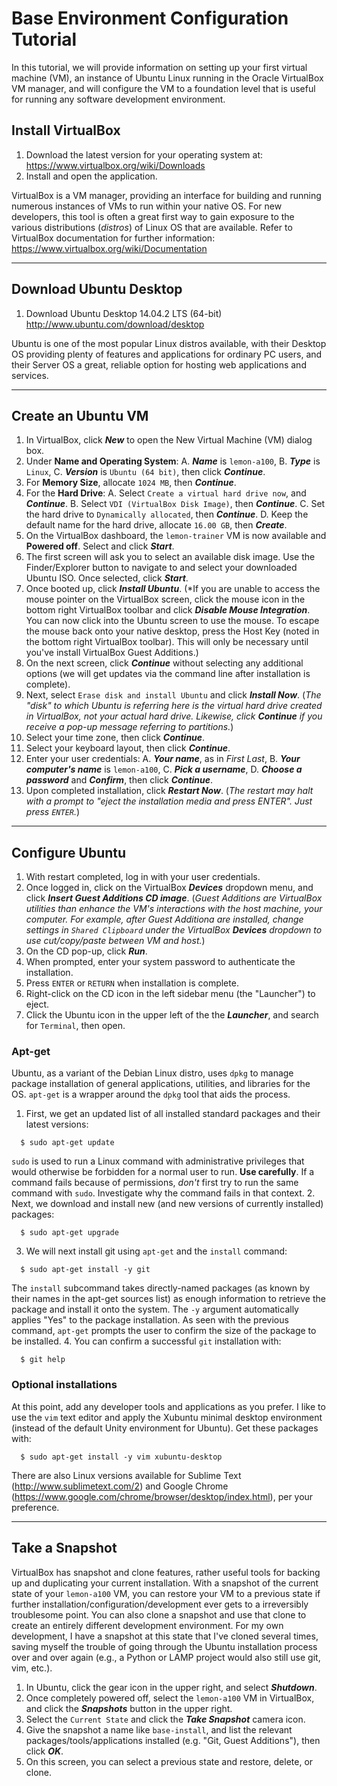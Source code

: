 # Base Environment Configuration Tutorial
In this tutorial, we will provide information on setting up your first virtual machine (VM), an instance of Ubuntu Linux running in the Oracle VirtualBox VM manager, and will configure the VM to a foundation level that is useful for running any software development environment.

## Install VirtualBox

1. Download the latest version for your operating system at:
  https://www.virtualbox.org/wiki/Downloads
2. Install and open the application.

VirtualBox is a VM manager, providing an interface for building and running numerous instances of VMs to run within your native OS. For new developers, this tool is often a great first way to gain exposure to the various distributions (*distros*) of Linux OS that are available. Refer to VirtualBox documentation for further information:
https://www.virtualbox.org/wiki/Documentation

---

## Download Ubuntu Desktop

1. Download Ubuntu Desktop 14.04.2 LTS (64-bit)
  http://www.ubuntu.com/download/desktop

Ubuntu is one of the most popular Linux distros available, with their Desktop OS providing plenty of features and applications for ordinary PC users, and their Server OS a great, reliable option for hosting web applications and services.

---

## Create an Ubuntu VM

1. In VirtualBox, click ***New*** to open the New Virtual Machine (VM) dialog box.
2. Under **Name and Operating System**:
  A. ***Name*** is ```lemon-a100```,
  B. ***Type*** is ```Linux```,
  C. ***Version*** is ```Ubuntu (64 bit)```,
  then click ***Continue***.
3. For **Memory Size**, allocate ```1024 MB```, then ***Continue***.
4. For the **Hard Drive**:
  A. Select ```Create a virtual hard drive now```, and ***Continue***.
  B. Select ```VDI (VirtualBox Disk Image)```, then ***Continue***.
  C. Set the hard drive to ```Dynamically allocated```, then ***Continue***.
  D. Keep the default name for the hard drive, allocate ```16.00 GB```, then ***Create***.
5. On the VirtualBox dashboard, the ```lemon-trainer``` VM is now available and **Powered off**. Select and click ***Start***.
6. The first screen will ask you to select an available disk image. Use the Finder/Explorer button to navigate to and select your downloaded Ubuntu ISO. Once selected, click ***Start***.
7. Once booted up, click ***Install Ubuntu***.
  (*If you are unable to access the mouse pointer on the VirtualBox screen, click the mouse icon in the bottom right VirtualBox toolbar and click ***Disable Mouse Integration***. You can now click into the Ubuntu screen to use the mouse. To escape the mouse back onto your native desktop, press the Host Key (noted in the bottom right VirtualBox toolbar). This will only be necessary until you've install VirtualBox Guest Additions.)
8. On the next screen, click ***Continue*** without selecting any additional options (we will get updates via the command line after installation is complete).
9. Next, select ```Erase disk and install Ubuntu``` and click ***Install Now***. (*The "disk" to which Ubuntu is referring here is the virtual hard drive created in VirtualBox, not your actual hard drive. Likewise, click **Continue** if you receive a pop-up message referring to partitions.*)
10. Select your time zone, then click ***Continue***.
11. Select your keyboard layout, then click ***Continue***.
12. Enter your user credentials:
  A. ***Your name***, as in *First Last*,
  B. ***Your computer's name*** is ```lemon-a100```,
  C. ***Pick a username***,
  D. ***Choose a password*** and ***Confirm***,
  then click ***Continue***.
13. Upon completed installation, click ***Restart Now***.
  (*The restart may halt with a prompt to "eject the installation media and press ENTER". Just press ```ENTER```.*)

---

## Configure Ubuntu

1. With restart completed, log in with your user credentials.
2. Once logged in, click on the VirtualBox ***Devices*** dropdown menu, and click ***Insert Guest Additions CD image***.
  (*Guest Additions are VirtualBox utilities than enhance the VM's interactions with the host machine, your computer. For example, after Guest Additiona are installed, change settings in ```Shared Clipboard``` under the VirtualBox ***Devices*** dropdown to use cut/copy/paste between VM and host.*)
3. On the CD pop-up, click ***Run***.
4. When prompted, enter your system password to authenticate the installation.
5. Press ```ENTER``` or ```RETURN``` when installation is complete.
6. Right-click on the CD icon in the left sidebar menu (the "Launcher") to eject.
7. Click the Ubuntu icon in the upper left of the the ***Launcher***, and search for ```Terminal```, then open.

### Apt-get
Ubuntu, as a variant of the Debian Linux distro, uses ```dpkg``` to manage package installation of general applications, utilities, and libraries for the OS. ```apt-get``` is a wrapper around the ```dpkg``` tool that aids the process.

1. First, we get an updated list of all installed standard packages and their latest versions:
```
  $ sudo apt-get update
```
  ```sudo``` is used to run a Linux command with administrative privileges that would otherwise be forbidden for a normal user to run. **Use carefully**. If a command fails because of permissions, *don't* first try to run the same command with ```sudo```. Investigate why the command fails in that context. 
2. Next, we download and install new (and new versions of currently installed) packages:
```
  $ sudo apt-get upgrade
```
3. We will next install git using ```apt-get``` and the ```install``` command:
```
  $ sudo apt-get install -y git
```
  The ```install``` subcommand takes directly-named packages (as known by their names in the apt-get sources list) as enough information to retrieve the package and install it onto the system.
  The ```-y``` argument automatically applies "Yes" to the package installation. As seen with the previous command, ```apt-get``` prompts the user to confirm the size of the package to be installed.
4. You can confirm a successful ```git``` installation with:
```
  $ git help
```

### Optional installations

At this point, add any developer tools and applications as you prefer. I like to use the ```vim``` text editor and apply the Xubuntu minimal desktop environment (instead of the default Unity environment for Ubuntu). Get these packages with:
```
  $ sudo apt-get install -y vim xubuntu-desktop
```
There are also Linux versions available for Sublime Text (http://www.sublimetext.com/2) and Google Chrome (https://www.google.com/chrome/browser/desktop/index.html), per your preference.

---

## Take a Snapshot

VirtualBox has snapshot and clone features, rather useful tools for backing up and duplicating your current installation. With a snapshot of the current state of your ```lemon-a100``` VM, you can restore your VM to a previous state if further installation/configuration/development ever gets to a irreversibly troublesome point. You can also clone a snapshot and use that clone to create an entirely different development environment. For my own development, I have a snapshot at this state that I've cloned several times, saving myself the trouble of going through the Ubuntu installation process over and over again (e.g., a Python or LAMP project would also still use git, vim, etc.).
1. In Ubuntu, click the gear icon in the upper right, and select ***Shutdown***.
2. Once completely powered off, select the ```lemon-a100``` VM in VirtualBox, and click the ***Snapshots*** button in the upper right.
3. Select the ```Current State``` and click the ***Take Snapshot*** camera icon.
4. Give the snapshot a name like ```base-install```, and list the relevant packages/tools/applications installed (e.g. "Git, Guest Additions"), then click ***OK***.
5. On this screen, you can select a previous state and restore, delete, or clone.
